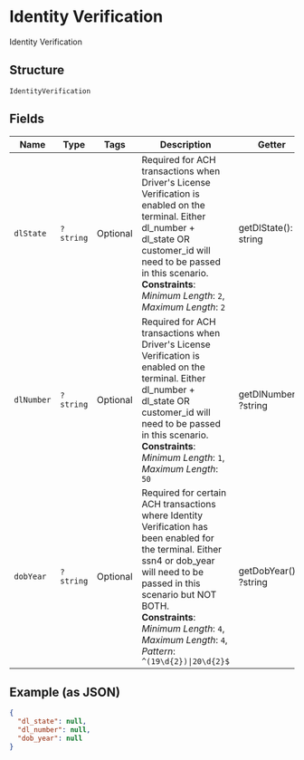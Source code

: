 
# Identity Verification

Identity Verification

## Structure

`IdentityVerification`

## Fields

| Name | Type | Tags | Description | Getter | Setter |
|  --- | --- | --- | --- | --- | --- |
| `dlState` | `?string` | Optional | Required for ACH transactions when Driver's License Verification is enabled on the terminal.  Either dl_number + dl_state OR customer_id will need to be passed in this scenario.<br>**Constraints**: *Minimum Length*: `2`, *Maximum Length*: `2` | getDlState(): ?string | setDlState(?string dlState): void |
| `dlNumber` | `?string` | Optional | Required for ACH transactions when Driver's License Verification is enabled on the terminal.  Either dl_number + dl_state OR customer_id will need to be passed in this scenario.<br>**Constraints**: *Minimum Length*: `1`, *Maximum Length*: `50` | getDlNumber(): ?string | setDlNumber(?string dlNumber): void |
| `dobYear` | `?string` | Optional | Required for certain ACH transactions where Identity Verification has been enabled for the terminal.  Either ssn4 or dob_year will need to be passed in this scenario but NOT BOTH.<br>**Constraints**: *Minimum Length*: `4`, *Maximum Length*: `4`, *Pattern*: `^(19\d{2})\|20\d{2}$` | getDobYear(): ?string | setDobYear(?string dobYear): void |

## Example (as JSON)

```json
{
  "dl_state": null,
  "dl_number": null,
  "dob_year": null
}
```

